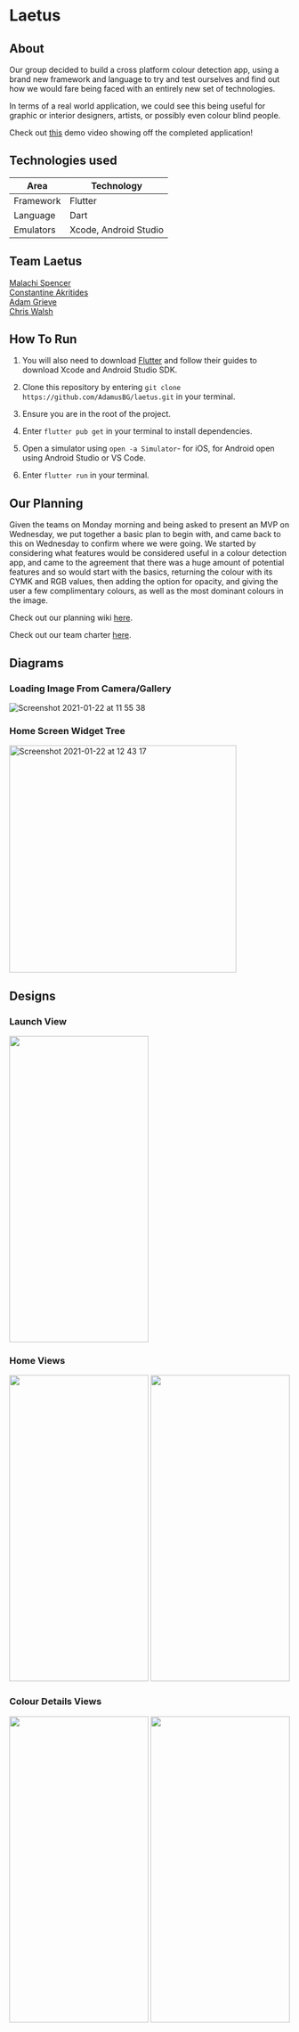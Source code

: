 # Laetus

## About

Our group decided to build a cross platform colour detection app, using a brand new framework and language to try and test ourselves and find out how we would fare being faced with an entirely new set of technologies. 

In terms of a real world application, we could see this being useful for graphic or interior designers, artists, or possibly even colour blind people.

Check out [this](https://youtu.be/C5DurMEqJ-Q) demo video showing off the completed application!

## Technologies used

Area | Technology
---- | ----
Framework | Flutter
Language | Dart
Emulators | Xcode, Android Studio

## Team Laetus

[Malachi Spencer](https://github.com/malachispencer)  
[Constantine Akritides](https://github.com/CodeZeus-dev)  
[Adam Grieve](https://github.com/AdamusBG)  
[Chris Walsh](https://github.com/Walshy92)

## How To Run

1) You will also need to download [Flutter](https://flutter.dev/docs/get-started/install) and follow their guides to download Xcode and Android Studio SDK.

2) Clone this repository by entering `git clone https://github.com/AdamusBG/laetus.git` in your terminal.

3) Ensure you are in the root of the project.

4) Enter `flutter pub get` in your terminal to install dependencies.

5) Open a simulator using `open -a Simulator`- for iOS, for Android open using Android Studio or VS Code.

6) Enter `flutter run` in your terminal.

## Our Planning

Given the teams on Monday morning and being asked to present an MVP on Wednesday, we put together a basic plan to begin with, and came back to this on Wednesday to confirm where we were going. We started by considering what features would be considered useful in a colour detection app, and came to the agreement that there was a huge amount of potential features and so would start with the basics, returning the colour with its CYMK and RGB values, then adding the option for opacity, and giving the user a few complimentary colours, as well as the most dominant colours in the image.

Check out our planning wiki [here](https://github.com/AdamusBG/laetus/wiki/Planning).

Check out our team charter [here](https://docs.google.com/document/d/1RnOr0awjc4LpD98YUPErnUY3cdRZxF7SqVAu1hc9D5I/edit).

## Diagrams

### Loading Image From Camera/Gallery

![Screenshot 2021-01-22 at 11 55 38](https://user-images.githubusercontent.com/71923215/106179011-5c80da80-6192-11eb-8e71-7e1befee0f07.png)


### Home Screen Widget Tree

<img width="408" alt="Screenshot 2021-01-22 at 12 43 17" src="https://user-images.githubusercontent.com/71923215/106179484-02344980-6193-11eb-8449-d5d618f03224.png">


## Designs

### Launch View

<img width="250" height="550" src="https://user-images.githubusercontent.com/71923215/106180530-51c74500-6194-11eb-83c3-83e5191eaaca.png">


### Home Views

<img width="250" height="550" src="https://user-images.githubusercontent.com/71923215/106181735-d797c000-6195-11eb-95cf-882270ea8e95.jpeg">

<img width="250" height="550" src="https://user-images.githubusercontent.com/71923215/106181765-e2525500-6195-11eb-8320-b4e093cd3c68.png">


### Colour Details Views

<img width="250" height="550" src="https://user-images.githubusercontent.com/71923215/106181365-6a842a80-6195-11eb-925c-4cd541bd1d54.png">

<img width="250" height="550" src="https://user-images.githubusercontent.com/71923215/106181386-707a0b80-6195-11eb-902e-c8553f8d78fd.png">





